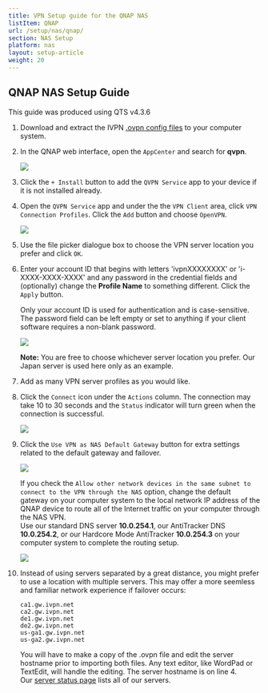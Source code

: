 ```yaml
---
title: VPN Setup guide for the QNAP NAS
listItem: QNAP
url: /setup/nas/qnap/
section: NAS Setup
platform: nas
layout: setup-article
weight: 20
---
```

## QNAP NAS Setup Guide

<div markdown="1" class="notice notice--warning">
This guide was produced using QTS v4.3.6
</div>

1.  Download and extract the IVPN [.ovpn config files](/openvpn-config) to your computer system.

2.  In the QNAP web interface, open the `AppCenter` and search for **qvpn**.

    ![](/images-static/uploads/install-qnap-1.png)

3.  Click the `+ Install` button to add the `QVPN Service` app to your device if it is not installed already.

4.  Open the `QVPN Service` app and under the the `VPN Client` area, click `VPN Connection Profiles`. Click the `Add` button and choose `OpenVPN`.

    ![](/images-static/uploads/install-qnap-2.png)

5.  Use the file picker dialogue box to choose the VPN server location you prefer and click `OK`.

6.  Enter your account ID that begins with letters 'ivpnXXXXXXXX' or 'i-XXXX-XXXX-XXXX' and any password in the credential fields and (optionally) change the **Profile Name** to something different. Click the `Apply` button.

    <div markdown="1" class="notice notice--info">
    Only your account ID is used for authentication and is case-sensitive. The password field can be left empty or set to anything if your client software requires a non-blank password.
    </div>

    ![](/images-static/uploads/install-qnap-3.png)

    <div markdown="1" class="notice notice--info">
    <strong>Note:</strong> You are free to choose whichever server location you prefer. Our Japan server is used here only as an example.
    </div>

7.  Add as many VPN server profiles as you would like.

8.  Click the `Connect` icon under the `Actions` column. The connection may take 10 to 30 seconds and the `Status` indicator will turn green when the connection is successful.

    ![](/images-static/uploads/install-qnap-4.png)

9.  Click the `Use VPN as NAS Default Gateway` button for extra settings related to the default gateway and failover.

    ![](/images-static/uploads/install-qnap-5.png)

    <div markdown="1" class="notice notice--info">
    If you check the <code>Allow other network devices in the same subnet to connect to the VPN through the NAS</code> option, change the default gateway on your computer system to the local network IP address of the QNAP device to route all of the Internet traffic on your computer through the NAS VPN.<br>
    Use our standard DNS server <strong>10.0.254.1</strong>, our AntiTracker DNS <strong>10.0.254.2</strong>, or our Hardcore Mode AntiTracker <strong>10.0.254.3</strong> on your computer system to complete the routing setup.
    </div>

    ![](/images-static/uploads/install-qnap-6.png)

10. Instead of using servers separated by a great distance, you might prefer to use a location with multiple servers. This may offer a more seemless and familiar network experience if failover occurs:

    ```
    ca1.gw.ivpn.net
    ca2.gw.ivpn.net
    de1.gw.ivpn.net
    de2.gw.ivpn.net
    us-ga1.gw.ivpn.net
    us-ga2.gw.ivpn.net
    ```

    You will have to make a copy of the .ovpn file and edit the server hostname prior to importing both files. Any text editor, like WordPad or TextEdit, will handle the editing. The server hostname is on line 4.  
    Our [server status page](/status/) lists all of our servers.

